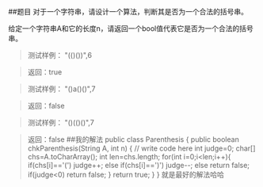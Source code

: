 ##题目
对于一个字符串，请设计一个算法，判断其是否为一个合法的括号串。

给定一个字符串A和它的长度n，请返回一个bool值代表它是否为一个合法的括号串。

>测试样例：
"(()())",6

>返回：true

>测试样例：
"()a()()",7

>返回：false

>测试样例：
"()(()()",7

>返回：false
##我的解法
    public class Parenthesis {
    public boolean chkParenthesis(String A, int n) {
        // write code here
        int judge=0;
        char[] chs=A.toCharArray();
        int len=chs.length;
        for(int i=0;i<len;i++){
            if(chs[i]=='(')
                judge++;
            else if(chs[i]==')')
                judge--;
            else
                return false;
            if(judge<0)
                return false;
        }
        return true;
    }
    }
就是最好的解法哈哈